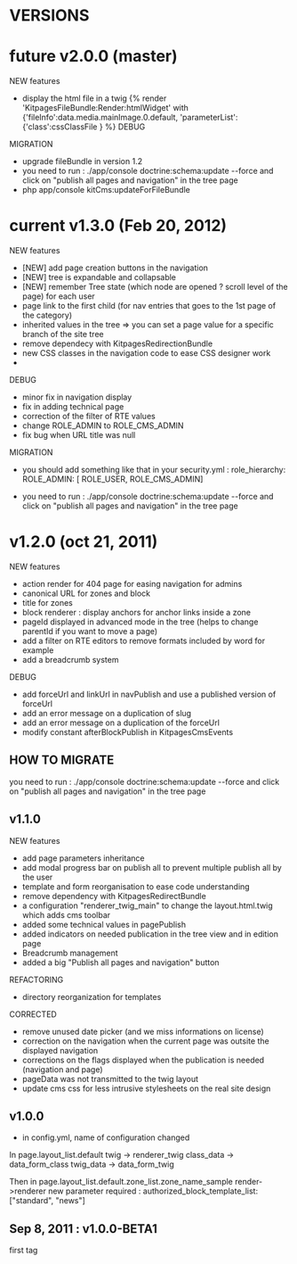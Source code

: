 VERSIONS
========

future v2.0.0 (master)
=====================
NEW features

* display the html file in a twig {% render 'KitpagesFileBundle:Render:htmlWidget' with {'fileInfo':data.media.mainImage.0.default, 'parameterList':{'class':cssClassFile } %}
DEBUG

MIGRATION
* upgrade fileBundle in version 1.2
* you need to run : ./app/console doctrine:schema:update --force
and click on "publish all pages and navigation" in the tree page
* php app/console kitCms:updateForFileBundle


current v1.3.0 (Feb 20, 2012)
=============================

NEW features

* [NEW] add page creation buttons in the navigation
* [NEW] tree is expandable and collapsable
* [NEW] remember Tree state (which node are opened ? scroll level of the page) for each user
* page link to the first child (for nav entries that goes to the 1st page of the category)
* inherited values in the tree => you can set a page value for a specific branch of the site tree
* remove dependecy with KitpagesRedirectionBundle
* new CSS classes in the navigation code to ease CSS designer work
*

DEBUG

* minor fix in navigation display
* fix in adding technical page
* correction of the filter of RTE values
* change ROLE_ADMIN to ROLE_CMS_ADMIN
* fix bug when URL title was null

MIGRATION

* you should add something like that in your security.yml :
    role_hierarchy:
        ROLE_ADMIN: [ ROLE_USER, ROLE_CMS_ADMIN]

* you need to run : ./app/console doctrine:schema:update --force
and click on "publish all pages and navigation" in the tree page


v1.2.0 (oct 21, 2011)
=====================
NEW features

* action render for 404 page for easing navigation for admins
* canonical URL for zones and block
* title for zones
* block renderer : display anchors for anchor links inside a zone
* pageId displayed in advanced mode in the tree (helps to change parentId if you want to move a page)
* add a filter on RTE editors to remove formats included by word for example
* add a breadcrumb system

DEBUG

* add forceUrl and linkUrl in navPublish and use a published version of forceUrl
* add an error message on a duplication of slug
* add an error message on a duplication of the forceUrl
* modify constant afterBlockPublish in KitpagesCmsEvents

HOW TO MIGRATE
--------------
you need to run : ./app/console doctrine:schema:update --force
and click on "publish all pages and navigation" in the tree page

v1.1.0
------
NEW features

* add page parameters inheritance
* add modal progress bar on publish all to prevent multiple publish all by the user
* template and form reorganisation to ease code understanding
* remove dependency with KitpagesRedirectBundle
* a configuration "renderer_twig_main" to change the layout.html.twig which adds cms toolbar
* added some technical values in pagePublish
* added indicators on needed publication in the tree view and in edition page
* Breadcrumb management
* added a big "Publish all pages and navigation" button

REFACTORING

* directory reorganization for templates

CORRECTED

* remove unused date picker (and we miss informations on license)
* correction on the navigation when the current page was outsite the displayed navigation
* corrections on the flags displayed when the publication is needed (navigation and page)
* pageData was not transmitted to the twig layout
* update cms css for less intrusive stylesheets on the real site design

v1.0.0
------

* in config.yml, name of configuration changed

In page.layout_list.default
    twig -> renderer_twig
    class_data -> data_form_class
    twig_data -> data_form_twig

Then in page.layout_list.default.zone_list.zone_name_sample
    render->renderer
    new parameter required : authorized_block_template_list: ["standard", "news"]


Sep 8, 2011 : v1.0.0-BETA1
---------------------------
first tag



